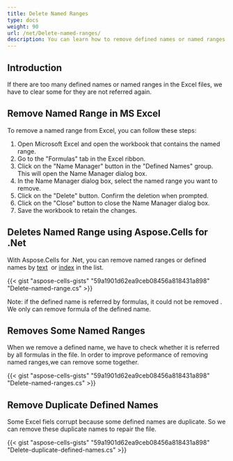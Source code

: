 ```yaml
---
title: Delete Named Ranges
type: docs
weight: 90
url: /net/Delete-named-ranges/
description: You can learn how to remove defined names or named ranges from Excel or OpenOffice files with Aspose.Cells for .Net .
---
```


## **Introduction**
If there are too many defined names or named ranges in the Excel files, we have to clear some for they are not referred again.

## **Remove Named Range in MS Excel**

To remove a named range from Excel, you can follow these steps:
1. Open Microsoft Excel and open the workbook that contains the named range.
2. Go to the "Formulas" tab in the Excel ribbon.
3. Click on the "Name Manager" button in the "Defined Names" group. This will open the Name Manager dialog box.
4. In the Name Manager dialog box, select the named range you want to remove.
5. Click on the "Delete" button. Confirm the deletion when prompted.
6. Click on the "Close" button to close the Name Manager dialog box.
7. Save the workbook to retain the changes.


## **Deletes Named Range using Aspose.Cells for .Net**
With Aspose.Cells for .Net, you can remove named ranges or defined names by [text](https://reference.aspose.com/cells/net/aspose.cells/namecollection/remove/#remove)  or [index](https://reference.aspose.com/cells/net/aspose.cells/namecollection/removeat/#removeat) in the list.

{{< gist "aspose-cells-gists" "59a1901d62ea9ceb08456a818431a898" "Delete-named-range.cs" >}}

Note: if the defined name is referred by formulas, it could not be removed . We only can remove formula of the defined name.

## **Removes Some Named Ranges**
When we remove a defined name, we have to check whether it is referred by all formulas in the file.
In order to improve peformance of removing named ranges,we can remove some together.

{{< gist "aspose-cells-gists" "59a1901d62ea9ceb08456a818431a898" "Delete-named-ranges.cs" >}}

## **Remove Duplicate Defined Names**
Some Excel fiels corrupt because some defined names are duplicate. So we can remove these duplicate names to repair the file.

{{< gist "aspose-cells-gists" "59a1901d62ea9ceb08456a818431a898" "Delete-duplicate-defined-names.cs" >}}



